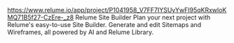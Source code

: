 https://www.relume.io/app/project/P1041958_V7FF7IYSUyYwFI95qKRxwloKMQ71B5f27-CzEre-_z8
Relume Site Builder
Plan your next project with Relume's easy-to-use Site Builder. Generate and edit Sitemaps and Wireframes, all powered by AI and Relume Library.
 
